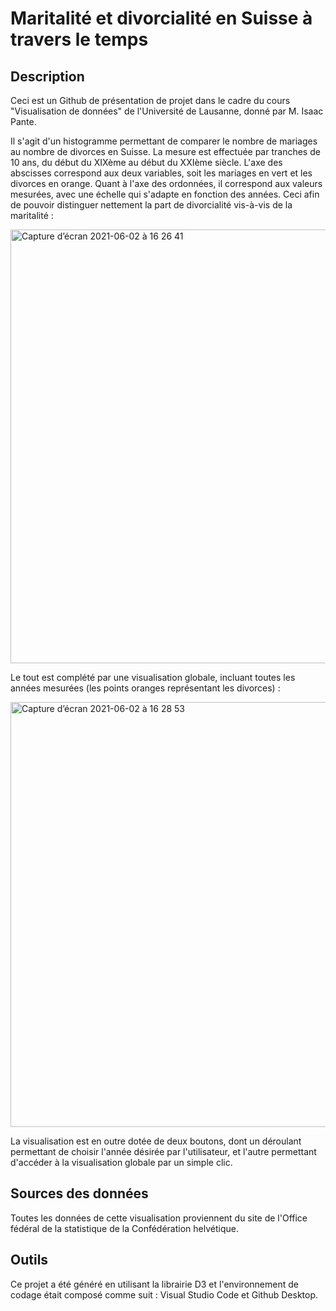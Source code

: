 # Maritalité et divorcialité en Suisse à travers le temps

## Description

Ceci est un Github de présentation de projet dans le cadre du cours "Visualisation de données" de l'Université de Lausanne, donné par M. Isaac Pante.

Il s'agit d'un histogramme permettant de comparer le nombre de mariages au nombre de divorces en Suisse. La mesure est effectuée par tranches de 10 ans, du début du XIXème au début du XXIème siècle. L'axe des abscisses correspond aux deux variables, soit les mariages en vert et les divorces en orange. Quant à l'axe des ordonnées, il correspond aux valeurs mesurées, avec une échelle qui s'adapte en fonction des années. Ceci afin de pouvoir distinguer nettement la part de divorcialité vis-à-vis de la maritalité : 

<img width="694" alt="Capture d’écran 2021-06-02 à 16 26 41" src="https://user-images.githubusercontent.com/81432942/120498259-61170300-c3bf-11eb-8885-12a6f5aeeea6.png">

Le tout est complété par une visualisation globale, incluant toutes les années mesurées (les points oranges représentant les divorces) :

<img width="680" alt="Capture d’écran 2021-06-02 à 16 28 53" src="https://user-images.githubusercontent.com/81432942/120498651-acc9ac80-c3bf-11eb-806e-14439727a93a.png">

La visualisation est en outre dotée de deux boutons, dont un déroulant permettant de choisir l'année désirée par l'utilisateur, et l'autre permettant d'accéder à la visualisation globale par un simple clic.

## Sources des données

Toutes les données de cette visualisation proviennent du site de l'Office fédéral de la statistique de la Confédération helvétique.

## Outils

Ce projet a été généré en utilisant la librairie D3 et l'environnement de codage était composé comme suit : Visual Studio Code et Github Desktop.


